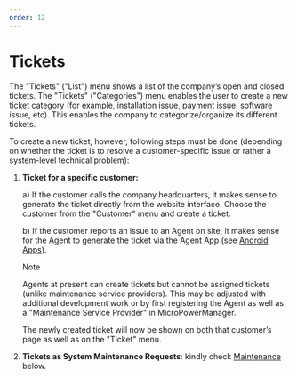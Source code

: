 ```yaml
---
order: 12
---
```


# Tickets

The "Tickets" ("List") menu shows a list of the company’s open and closed tickets.
The "Tickets" ("Categories") menu enables the user to create a new ticket category (for example, installation issue, payment issue, software issue, etc).
This enables the company to categorize/organize its different tickets.

To create a new ticket, however, following steps must be done (depending on whether the ticket is to resolve a customer-specific issue or rather a system-level technical problem):

1. **Ticket for a specific customer:**

   a) If the customer calls the company headquarters, it makes sense to generate the ticket directly from the website interface.
   Choose the customer from the "Customer" menu and create a ticket.

   b) If the customer reports an issue to an Agent on site, it makes sense for the Agent to generate the ticket via the Agent App (see [Android Apps](android-apps)).

   > [!NOTE]
   > Agents at present can create tickets but cannot be assigned tickets (unlike maintenance service providers).
   > This may be adjusted with additional development work or by first registering the Agent as well as a "Maintenance Service Provider" in MicroPowerManager.

   The newly created ticket will now be shown on both that customer’s page as well as on the "Ticket" menu.

2. **Tickets as System Maintenance Requests**: kindly check [Maintenance](maintenance) below.
